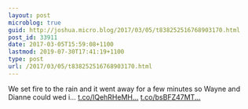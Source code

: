 ```yaml
---
layout: post
microblog: true
guid: http://joshua.micro.blog/2017/03/05/t838252516768903170.html
post_id: 33911
date: 2017-03-05T15:59:08+1100
lastmod: 2019-07-30T17:41:19+1100
type: post
url: /2017/03/05/t838252516768903170.html
---
```

We set fire to the rain and it went away for a few minutes so Wayne and Dianne could wed i… [t.co/IQehRHeMH...](https://t.co/IQehRHeMHE) [t.co/bsBFZ47MT...](https://t.co/bsBFZ47MTM)
